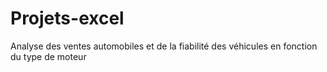 # Projets-excel
Analyse des ventes automobiles et de la fiabilité des véhicules en fonction du type de moteur
